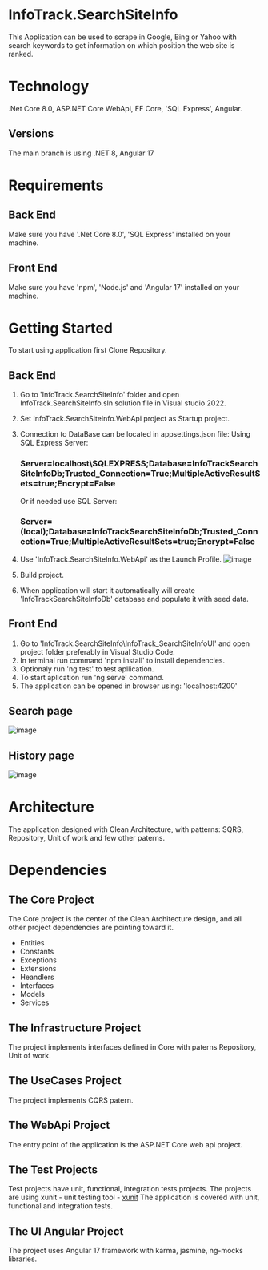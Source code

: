 # InfoTrack.SearchSiteInfo

This Application can be used to scrape in Google, Bing or Yahoo with search keywords to get information on which position the web site is ranked. 

# Technology

.Net Core 8.0, ASP.NET Core WebApi, EF Core, 'SQL Express', Angular.

## Versions

The main branch is using .NET 8, Angular 17

# Requirements

## Back End
 Make sure you have '.Net Core 8.0', 'SQL Express' installed on your machine.
## Front End
 Make sure you have 'npm', 'Node.js' and 'Angular 17' installed on your machine.

# Getting Started

To start using application first Clone Repository.

## Back End
1. Go to 'InfoTrack.SearchSiteInfo' folder and open InfoTrack.SearchSiteInfo.sln solution file in Visual studio 2022.
2. Set InfoTrack.SearchSiteInfo.WebApi project as Startup project.
3. Connection to DataBase can be located in appsettings.json file:
   Using SQL Express Server:
   ### Server=localhost\\SQLEXPRESS;Database=InfoTrackSearchSiteInfoDb;Trusted_Connection=True;MultipleActiveResultSets=true;Encrypt=False
   Or if needed use SQL Server: 
   ### Server=(local);Database=InfoTrackSearchSiteInfoDb;Trusted_Connection=True;MultipleActiveResultSets=true;Encrypt=False
   
5. Use 'InfoTrack.SearchSiteInfo.WebApi' as the Launch Profile. ![image](https://github.com/user-attachments/assets/17256981-bdc6-40fb-9f7d-33a27893bbbb)
6. Build project.
7. When application will start it automatically will create 'InfoTrackSearchSiteInfoDb' database and populate it with seed data.

## Front End
1. Go to 'InfoTrack.SearchSiteInfo\InfoTrack_SearchSiteInfoUI' and open project folder preferably in Visual Studio Code.
2. In terminal run command 'npm install' to install dependencies. 
3. Optionaly run 'ng test' to test apllication.
4. To start aplication run 'ng serve' command.
5. The application can be opened in browser using:  'localhost:4200'

## Search page
![image](https://github.com/user-attachments/assets/7982d176-10de-4afd-a30b-b6a1309d5eda)

## History page
![image](https://github.com/user-attachments/assets/e9f80b43-83ee-4704-b8ad-574bde0dc442)


# Architecture

The application designed with Clean Architecture, with patterns: SQRS, Repository, Unit of work and few other paterns.

# Dependencies

## The Core Project

The Core project is the center of the Clean Architecture design, and all other project dependencies are pointing toward it.

- Entities
- Constants
- Exceptions
- Extensions
- Heandlers
- Interfaces
- Models
- Services

## The Infrastructure Project

The project implements interfaces defined in Core with paterns Repository, Unit of work.

## The UseCases Project

The project implements CQRS patern.

## The WebApi Project

The entry point of the application is the ASP.NET Core web api project.

## The Test Projects

Test projects have unit, functional, integration tests projects. The projects are using xunit - unit testing tool - [xunit](https://www.nuget.org/packages/xunit) 
The application is covered with unit, functional and integration tests.

## The UI Angular Project

The project uses Angular 17 framework with karma, jasmine, ng-mocks libraries.





